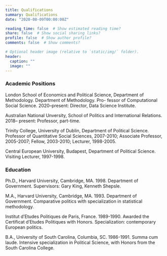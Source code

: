 ```yaml
---
title: Qualifications
summary: Qualifications
date: "2020-08-09T00:00:00Z"

reading_time: false  # Show estimated reading time?
share: false  # Show social sharing links?
profile: false  # Show author profile?
comments: false  # Show comments?

# Optional header image (relative to `static/img/` folder).
header:
  caption: ""
  image: ""
---
```


### Academic Positions

London School of Economics and Political Science, Department of Methodology.  Department of Methodology. Pro- fessor of Computational Social Science. 2020–present: Director, Data Science Institute.

Australian National Unversity, School of Politics and International Relations. 2018– present: Professor, part-time.

Trinity College, University of Dublin, Department of Political Science. Professor of Quantitative Social Sciences, 2007-2010; Associate Professor, 2005-2007; Fellow, 2003-2010; Lecturer, 1998-2005.

Central European University, Budapest, Department of Political Science. Visiting Lecturer, 1997-1998.

### Education

Ph.D., Harvard University, Cambridge, MA. 1998\. Department of Government. Supervisors: Gary King, Kenneth Shepsle.

M.A., Harvard University, Cambridge, MA. 1993\. Department of Government. Comparative politics with specialization in statistical methodology.

Institut d’Etudes Politiques de Paris, France. 1989-1990\. Awarded the Certificat d’Etudes Politiques with Honors. Specialization: contemporary European politics.

B.A., University of South Carolina, Columbia, SC. 1986-1991\. Summa cum laude. Intensive specialization in Political Science, with Honors from the South Carolina College.
